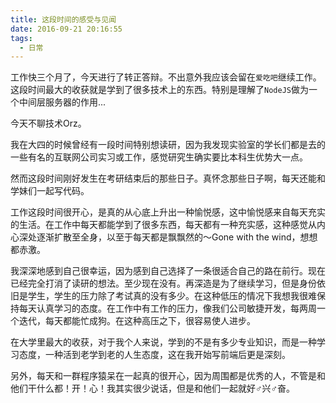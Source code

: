 ```yaml
---
title: 这段时间的感受与见闻
date: 2016-09-21 20:16:55
tags:
  - 日常
---
```


工作快三个月了，今天进行了转正答辩。不出意外我应该会留在`爱吃吧`继续工作。这段时间最大的收获就是学到了很多技术上的东西。特别是理解了`NodeJS`做为一个中间层服务器的作用...

今天不聊技术Orz。

我在大四的时候曾经有一段时间特别想读研，因为我发现实验室的学长们都是去的一些有名的互联网公司实习或工作，感觉研究生确实要比本科生优势大一点。

<!-- more -->

然而这段时间刚好发生在考研结束后的那些日子。真怀念那些日子啊，每天还能和学妹们一起写代码。

工作这段时间很开心，是真的从心底上升出一种愉悦感，这中愉悦感来自每天充实的生活。在工作中每天都能学到了很多东西，每天都有一种充实感，这种感觉从内心深处逐渐扩散至全身，以至于每天都是飘飘然的～Gone with the wind，想想都赤激。

我深深地感到自己很幸运，因为感到自己选择了一条很适合自己的路在前行。现在已经完全打消了读研的想法。至少现在没有。再深造是为了继续学习，但是身份依旧是学生，学生的压力除了考试真的没有多少。在这种低压的情况下我想我很难保持每天认真学习的态度。在工作中有工作的压力，像我们公司敏捷开发，每两周一个迭代，每天都能忙成狗。在这种高压之下，很容易使人进步。

在大学里最大的收获，对于我个人来说，学到的不是有多少专业知识，而是一种学习态度，一种活到老学到老的人生态度，这在我开始写前端后更是深刻。

另外，每天和一群程序猿呆在一起真的很开心，因为周围都是优秀的人，不管是和他们干什么都！开！心！我其实很少说话，但是和他们一起就好♂兴♂奋。
